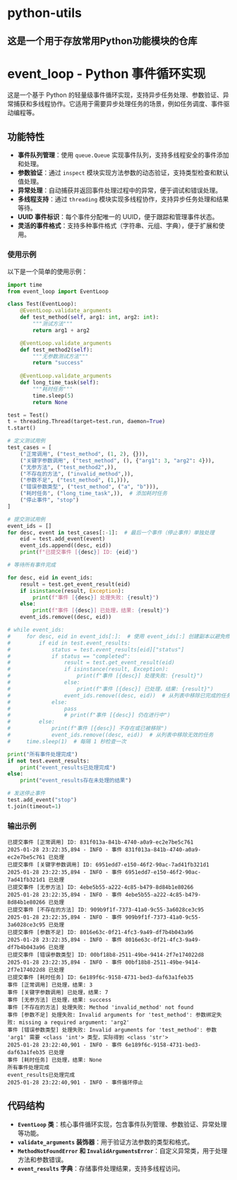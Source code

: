 # python-utils
这是一个用于存放常用Python功能模块的仓库
---

# event_loop - Python 事件循环实现

这是一个基于 Python 的轻量级事件循环实现，支持异步任务处理、参数验证、异常捕获和多线程协作。它适用于需要异步处理任务的场景，例如任务调度、事件驱动编程等。

## 功能特性

- **事件队列管理**：使用 `queue.Queue` 实现事件队列，支持多线程安全的事件添加和处理。
- **参数验证**：通过 `inspect` 模块实现方法参数的动态验证，支持类型检查和默认值处理。
- **异常处理**：自动捕获并返回事件处理过程中的异常，便于调试和错误处理。
- **多线程支持**：通过 `threading` 模块实现多线程协作，支持异步任务处理和结果等待。
- **UUID 事件标识**：每个事件分配唯一的 UUID，便于跟踪和管理事件状态。
- **灵活的事件格式**：支持多种事件格式（字符串、元组、字典），便于扩展和使用。

### 使用示例

以下是一个简单的使用示例：

```python
import time
from event_loop import EventLoop

class Test(EventLoop):
    @EventLoop.validate_arguments
    def test_method(self, arg1: int, arg2: int):
        """测试方法"""
        return arg1 + arg2

    @EventLoop.validate_arguments
    def test_method2(self):
        """无参数测试方法"""
        return "success"
    
    @EventLoop.validate_arguments
    def long_time_task(self):
        """耗时任务"""
        time.sleep(5)
        return None

test = Test()
t = threading.Thread(target=test.run, daemon=True)
t.start()

# 定义测试用例
test_cases = [
    ("正常调用", ("test_method", (1, 2), {})),
    ("关键字参数调用", ("test_method", (), {"arg1": 3, "arg2": 4})),
    ("无参方法", ("test_method2",)),
    ("不存在的方法", ("invalid_method",)),
    ("参数不足", ("test_method", (1,))),
    ("错误参数类型", ("test_method", ("a", "b"))),
    ("耗时任务", ("long_time_task",)),  # 添加耗时任务
    ("停止事件", "stop")
]

# 提交测试用例
event_ids = []
for desc, event in test_cases[:-1]:  # 最后一个事件（停止事件）单独处理
    eid = test.add_event(event)
    event_ids.append((desc, eid))
    print(f"已提交事件 [{desc}] ID: {eid}")

# 等待所有事件完成

for desc, eid in event_ids:
    result = test.get_event_result(eid)
    if isinstance(result, Exception):
        print(f"事件 [{desc}] 处理失败: {result}")
    else:
        print(f"事件 [{desc}] 已处理，结果: {result}")
    event_ids.remove((desc, eid))

# while event_ids:
#     for desc, eid in event_ids[:]:  # 使用 event_ids[:] 创建副本以避免修改迭代中的列表
#         if eid in test.event_results:
#             status = test.event_results[eid]["status"]
#             if status == "completed":
#                 result = test.get_event_result(eid)
#                 if isinstance(result, Exception):
#                     print(f"事件 [{desc}] 处理失败: {result}")
#                 else:
#                     print(f"事件 [{desc}] 已处理，结果: {result}")
#                 event_ids.remove((desc, eid))  # 从列表中移除已完成的任务
#             else:
#                 pass
#                 # print(f"事件 [{desc}] 仍在进行中")
#         else:
#             print(f"事件 [{desc}] 不存在或已被移除")
#             event_ids.remove((desc, eid))  # 从列表中移除无效的任务
#     time.sleep(1)  # 每隔 1 秒检查一次

print("所有事件处理完成")
if not test.event_results:
    print("event_results已处理完成")
else:
    print("event_results存在未处理的结果")

# 发送停止事件
test.add_event("stop")
t.join(timeout=1)
```

### 输出示例

```
已提交事件 [正常调用] ID: 831f013a-841b-4740-a0a9-ec2e7be5c761
2025-01-28 23:22:35,894 - INFO - 事件 831f013a-841b-4740-a0a9-ec2e7be5c761 已处理
已提交事件 [关键字参数调用] ID: 6951edd7-e150-46f2-90ac-7ad41fb321d1
2025-01-28 23:22:35,894 - INFO - 事件 6951edd7-e150-46f2-90ac-7ad41fb321d1 已处理
已提交事件 [无参方法] ID: 4ebe5b55-a222-4c85-b479-8d84b1e80266
2025-01-28 23:22:35,894 - INFO - 事件 4ebe5b55-a222-4c85-b479-8d84b1e80266 已处理
已提交事件 [不存在的方法] ID: 909b9f1f-7373-41a0-9c55-3a6028ce3c95
2025-01-28 23:22:35,894 - INFO - 事件 909b9f1f-7373-41a0-9c55-3a6028ce3c95 已处理
已提交事件 [参数不足] ID: 8016e63c-0f21-4fc3-9a49-df7b4b043a96
2025-01-28 23:22:35,894 - INFO - 事件 8016e63c-0f21-4fc3-9a49-df7b4b043a96 已处理
已提交事件 [错误参数类型] ID: 00bf18b8-2511-49be-9414-2f7e174022d8
2025-01-28 23:22:35,894 - INFO - 事件 00bf18b8-2511-49be-9414-2f7e174022d8 已处理
已提交事件 [耗时任务] ID: 6e189f6c-9158-4731-bed3-daf63a1feb35
事件 [正常调用] 已处理，结果: 3
事件 [关键字参数调用] 已处理，结果: 7
事件 [无参方法] 已处理，结果: success
事件 [不存在的方法] 处理失败: Method 'invalid_method' not found
事件 [参数不足] 处理失败: Invalid arguments for 'test_method': 参数绑定失败: missing a required argument: 'arg2'
事件 [错误参数类型] 处理失败: Invalid arguments for 'test_method': 参数 'arg1' 需要 <class 'int'> 类型，实际得到 <class 'str'>
2025-01-28 23:22:40,901 - INFO - 事件 6e189f6c-9158-4731-bed3-daf63a1feb35 已处理
事件 [耗时任务] 已处理，结果: None
所有事件处理完成
event_results已处理完成
2025-01-28 23:22:40,901 - INFO - 事件循环停止
```

## 代码结构

- **`EventLoop` 类**：核心事件循环实现，包含事件队列管理、参数验证、异常处理等功能。
- **`validate_arguments` 装饰器**：用于验证方法参数的类型和格式。
- **`MethodNotFoundError` 和 `InvalidArgumentsError`**：自定义异常类，用于处理方法和参数错误。
- **`event_results` 字典**：存储事件处理结果，支持多线程访问。
